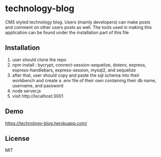 # technology-blog
CMS styled technology blog. Users (mainly developers) can make posts and comment on other users posts as well.
The tools used in making this application can be found under the installation part of this file

## Installation
1. user should clone the repo
2. npm install : bycrypt, connect-session-sequelize, dotenv, express, express-handlebars, express-session, mysql2, and sequelize
3. after that, user should copy and paste the sql schema into their workbench and create a .env file of their own containing their db name, username, and password
4. node server.js
5. visit http://localhost:3001

## Demo

https://technology-blog.herokuapp.com/

## License
MIT
